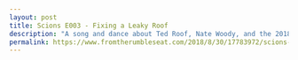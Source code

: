 ```yaml
---
layout: post
title: Scions E003 - Fixing a Leaky Roof
description: "A song and dance about Ted Roof, Nate Woody, and the 2018 Georgia Tech defense."
permalink: https://www.fromtherumbleseat.com/2018/8/30/17783972/scions-of-the-southland-episode-3-fixing-a-leaky-roof-georgia-tech-defense-alcorn-state
---
```

